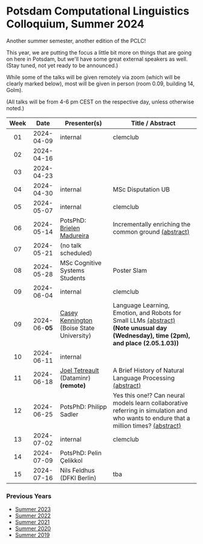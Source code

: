 # Potsdam Computational Linguistics Colloquium, Summer 2024

Another summer semester, another edition of the PCLC!

This year, we are putting the focus a little bit more on things that are going on here in Potsdam, but we'll have some great external speakers as well. (Stay tuned, not yet ready to be announced.)



While some of the talks will be given remotely via zoom (which will be clearly marked below), most will be given in person (room 0.09, building 14, Golm). 

(All talks will be from 4-6 pm CEST on the respective day, unless otherwise noted.)



| Week | Date | Presenter(s) | Title / Abstract|
|:------:|:------:|-----------|------|
01 | 2024-04-09 | internal | clemclub |
02 | 2024-04-16 | | |
03 | 2024-04-23 | | |
04 | 2024-04-30 | internal | MSc Disputation UB |
05 | 2024-05-07 | internal | clemclub |
06 | 2024-05-14 | PotsPhD: [Brielen Madureira](https://briemadu.github.io) | Incrementally enriching the common ground [(abstract)](material/2024/madureira_abstract.md) |
07 | 2024-05-21 | (no talk scheduled) | |
08 | 2024-05-28 | MSc Cognitive Systems Students | Poster Slam |
09 | 2024-06-04 | internal | clemclub |
09 | 2024-06-**05** | [Casey Kennington](https://www.caseyreddkennington.com) (Boise State University) | Language Learning, Emotion, and Robots for Small LLMs [(abstract)](material/2024/kennington_abstract.md)<br/> **(Note unusual day (Wednesday), time (2pm), and place (2.05.1.03))**|
10 | 2024-06-11 | internal | |
11 | 2024-06-18 | [Joel Tetreault](https://www.cs.rochester.edu/~tetreaul/academic.html) (Dataminr) **(remote)** | A Brief History of Natural Language Processing [(abstract)](material/2024/tetreault_abstract.md) |
12 | 2024-06-25 | PotsPhD: Philipp Sadler | Yes this one!? Can neural models learn collaborative referring in simulation and who wants to endure that a million times? [(abstract)](material/2024/sadler_abstract.md)  |
13 | 2024-07-02 | internal | clemclub |
14 | 2024-07-09 | PotsPhD: Pelin Çelikkol | |
15 | 2024-07-16 | Nils Feldhus (DFKI Berlin) | tba |

### Previous Years

* [Summer 2023](past/summer2023.md)
* [Summer 2022](past/summer2022.md)
* [Summer 2021](past/summer2021.md)
* [Summer 2020](past/summer2020.md)
* [Summer 2019](past/summer2019.md)

